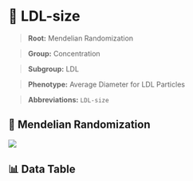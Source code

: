 # 🧪 LDL-size

> **Root:** Mendelian Randomization

> **Group:** Concentration  

> **Subgroup:** LDL

> **Phenotype:** Average Diameter for LDL Particles  

> **Abbreviations:** `LDL-size`

## 🧬 Mendelian Randomization  

<img src="/MR/Figures/Inverse/LDL-size.png"/>


## 📊 Data Table


<CsvTableMRI src="/MR/Data/Inverse/LDL-size.csv"/>
